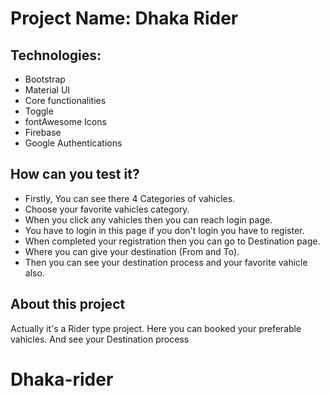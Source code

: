 # Project Name: Dhaka Rider

## Technologies:

- Bootstrap
- Material UI
- Core functionalities
- Toggle
- fontAwesome Icons
- Firebase
- Google Authentications

## How can you test it?

- Firstly, You can see there 4 Categories of vahicles.
- Choose your favorite vahicles category.
- When you click any vahicles then you can reach login page.
- You have to login in this page if you don't login you have to register.
- When completed your registration then you can go to Destination page.
- Where you can give your destination (From and To).
- Then you can see your destination process and your favorite vahicle also.

## About this project

Actually it's a Rider type project. Here you can booked your preferable vahicles. And see your Destination process
# Dhaka-rider
